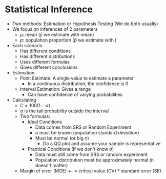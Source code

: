 # Statistical Inference
* Two methods: Estimation or Hypothesis Testing (We do both usually)
* We focus on inferences of 2 parameters
  * $\mu$: mean ($\bar{y}$ we estimate with mean)
  * $p$: population proportion ($\hat{p}$ we estimate with )
* Each scenario
  * Has different conditions
  * Has different distributions
  * Uses different formulas
  * Gives different conclusions
* Estimation
  * Point Estimate: A single value to estimate a parameter
    * In a continuous distribution, the confidence is 0
  * Interval Estimation: Gives a range
    * Can have confidence of varying probabilities
* Calculating
  * $C = 100(1-\alpha)$
  * $\alpha$ is the tail probability outside the interval
  * Two formulas:
    * Ideal Conditions
      * Data comes from SRS or Random Experiment
      * $\sigma$ must be known (population standard deviation)
      * Must be normal (or big n)
        * Do a QQ plot and assume your sample is representative
    * Practical Conditions (If we don't know $\sigma$)
      * Data must still come from SRS or random experiment
      * Population distribution must be approximately normal (n doesn't matter)
  * Margin of error (MOE) +- = critical value (CV) * standard error (SE)
